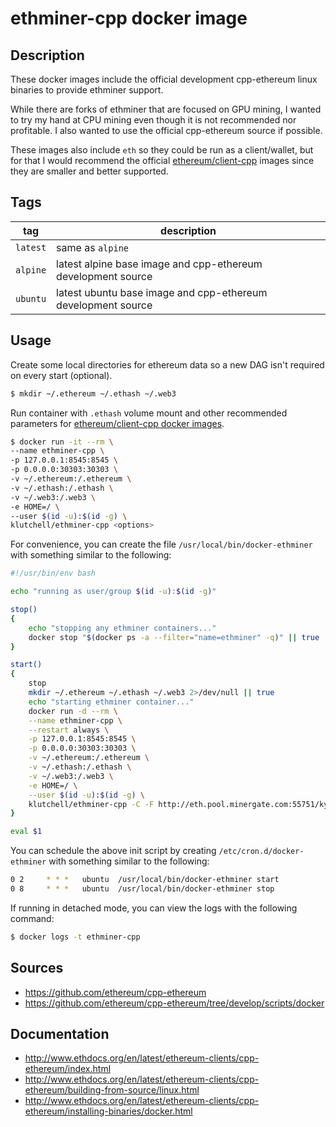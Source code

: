 # ethminer-cpp docker image

## Description

These docker images include the official development cpp-ethereum linux binaries to provide ethminer support.

While there are forks of ethminer that are focused on GPU mining, I wanted to try my hand at CPU mining
even though it is not recommended nor profitable. I also wanted to use the official cpp-ethereum source if possible.

These images also include `eth` so they could be run as a client/wallet, but for that I would recommend the official
[ethereum/client-cpp](https://hub.docker.com/r/ethereum/client-cpp/) images since they are smaller and better supported.

## Tags

|tag|description|
| --- | --- |
|`latest`|same as `alpine`|
|`alpine`|latest alpine base image and cpp-ethereum development source|
|`ubuntu`|latest ubuntu base image and cpp-ethereum development source|

## Usage

Create some local directories for ethereum data so a new DAG isn't required on every start (optional).
```bash
$ mkdir ~/.ethereum ~/.ethash ~/.web3
```

Run container with `.ethash` volume mount and other recommended parameters for [ethereum/client-cpp docker images](http://www.ethdocs.org/en/latest/ethereum-clients/cpp-ethereum/installing-binaries/docker.html).
```bash
$ docker run -it --rm \
--name ethminer-cpp \
-p 127.0.0.1:8545:8545 \
-p 0.0.0.0:30303:30303 \
-v ~/.ethereum:/.ethereum \
-v ~/.ethash:/.ethash \
-v ~/.web3:/.web3 \
-e HOME=/ \
--user $(id -u):$(id -g) \
klutchell/ethminer-cpp <options>
```

For convenience, you can create the file `/usr/local/bin/docker-ethminer` with something similar to the following:
```bash
#!/usr/bin/env bash

echo "running as user/group $(id -u):$(id -g)"

stop()
{
	echo "stopping any ethminer containers..."
	docker stop "$(docker ps -a --filter="name=ethminer" -q)" || true
}

start()
{
	stop
	mkdir ~/.ethereum ~/.ethash ~/.web3 2>/dev/null || true
	echo "starting ethminer container..."
	docker run -d --rm \
	--name ethminer-cpp \
	--restart always \
	-p 127.0.0.1:8545:8545 \
	-p 0.0.0.0:30303:30303 \
	-v ~/.ethereum:/.ethereum \
	-v ~/.ethash:/.ethash \
	-v ~/.web3:/.web3 \
	-e HOME=/ \
	--user $(id -u):$(id -g) \
	klutchell/ethminer-cpp -C -F http://eth.pool.minergate.com:55751/kylemharding@gmail.com --disable-submit-hashrate
}

eval $1
```

You can schedule the above init script by creating `/etc/cron.d/docker-ethminer` with something similar to the following:
```bash
0 2     * * *   ubuntu  /usr/local/bin/docker-ethminer start
0 8     * * *   ubuntu  /usr/local/bin/docker-ethminer stop
```

If running in detached mode, you can view the logs with the following command:
```bash
$ docker logs -t ethminer-cpp
```

## Sources

* https://github.com/ethereum/cpp-ethereum
* https://github.com/ethereum/cpp-ethereum/tree/develop/scripts/docker

## Documentation

* http://www.ethdocs.org/en/latest/ethereum-clients/cpp-ethereum/index.html
* http://www.ethdocs.org/en/latest/ethereum-clients/cpp-ethereum/building-from-source/linux.html
* http://www.ethdocs.org/en/latest/ethereum-clients/cpp-ethereum/installing-binaries/docker.html
